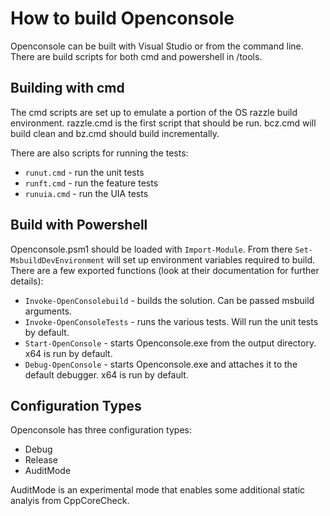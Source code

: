 
# How to build Openconsole

Openconsole can be built with Visual Studio or from the command line. There are build scripts for both cmd and powershell in /tools.

## Building with cmd

The cmd scripts are set up to emulate a portion of the OS razzle build environment. razzle.cmd is the first script that should be run. bcz.cmd will build clean and bz.cmd should build incrementally.

There are also scripts for running the tests:
- `runut.cmd` - run the unit tests
- `runft.cmd` - run the feature tests
- `runuia.cmd` - run the UIA tests

## Build with Powershell

Openconsole.psm1 should be loaded with `Import-Module`. From there `Set-MsbuildDevEnvironment` will set up environment variables required to build. There are a few exported functions (look at their documentation for further details):

- `Invoke-OpenConsolebuild` - builds the solution. Can be passed msbuild arguments.
- `Invoke-OpenConsoleTests` - runs the various tests. Will run the unit tests by default.
- `Start-OpenConsole` - starts Openconsole.exe from the output directory. x64 is run by default.
- `Debug-OpenConsole` - starts Openconsole.exe and attaches it to the default debugger. x64 is run by default.

## Configuration Types

Openconsole has three configuration types:

- Debug
- Release
- AuditMode

AuditMode is an experimental mode that enables some additional static analyis from CppCoreCheck.
